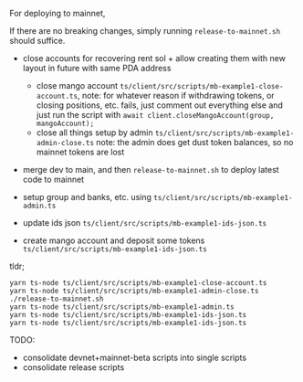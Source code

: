 For deploying to mainnet,

If there are no breaking changes, simply running `release-to-mainnet.sh` should suffice.

- close accounts for recovering rent sol + allow creating them with new layout in future with same PDA address

  - close mango account `ts/client/src/scripts/mb-example1-close-account.ts`,
    note: for whatever reason if withdrawing tokens, or closing positions, etc. fails, just comment out everything else and just run the script with
    `await client.closeMangoAccount(group, mangoAccount);`
  - close all things setup by admin `ts/client/src/scripts/mb-example1-admin-close.ts`
    note: the admin does get dust token balances, so no mainnet tokens are lost

- merge dev to main, and then `release-to-mainnet.sh` to deploy latest code to mainnet
- setup group and banks, etc. using `ts/client/src/scripts/mb-example1-admin.ts`
- update ids json `ts/client/src/scripts/mb-example1-ids-json.ts`
- create mango account and deposit some tokens `ts/client/src/scripts/mb-example1-ids-json.ts`

tldr;

```
yarn ts-node ts/client/src/scripts/mb-example1-close-account.ts
yarn ts-node ts/client/src/scripts/mb-example1-admin-close.ts
./release-to-mainnet.sh
yarn ts-node ts/client/src/scripts/mb-example1-admin.ts
yarn ts-node ts/client/src/scripts/mb-example1-ids-json.ts
yarn ts-node ts/client/src/scripts/mb-example1-ids-json.ts
```

TODO:
- consolidate devnet+mainnet-beta scripts into single scripts
- consolidate release scripts
